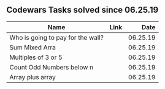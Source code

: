 ## Codewars Tasks solved since 06.25.19


| Name          | Link          | Date     |
| ------------- |:-------------:| --------:|
| Who is going to pay for the wall?  |[](https://www.codewars.com/kata//58bf9bd943fadb2a980000a7)  | 06.25.19 |
| Sum Mixed Arra   |      | 06.25.19 |
| Multiples of 3 or 5 |       | 06.25.19 |
| Count Odd Numbers below n  |        | 06.25.19 |
| Array plus array |[](https://www.codewars.com/kata/5a2be17aee1aaefe2a000151)        | 06.25.19 |
